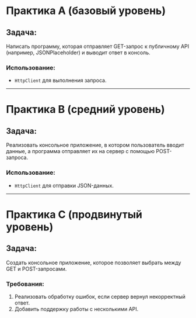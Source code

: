 # Практика A (базовый уровень)

## Задача:
Написать программу, которая отправляет GET-запрос к публичному API (например, JSONPlaceholder) и выводит ответ в консоль.

### Использование:
- `HttpClient` для выполнения запроса.

---

# Практика B (средний уровень)

## Задача:
Реализовать консольное приложение, в котором пользователь вводит данные, а программа отправляет их на сервер с помощью POST-запроса.

### Использование:
- `HttpClient` для отправки JSON-данных.

---

# Практика C (продвинутый уровень)

## Задача:
Создать консольное приложение, которое позволяет выбрать между GET и POST-запросами.

### Требования:
1. Реализовать обработку ошибок, если сервер вернул некорректный ответ.
2. Добавить поддержку работы с несколькими API.